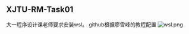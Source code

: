 ## XJTU-RM-Task01
大一程序设计课老师要求安装wsl。
github根据廖雪峰的教程配置
![wsl.png](https://img.picui.cn/free/2024/09/15/66e6842c89c2f.png)